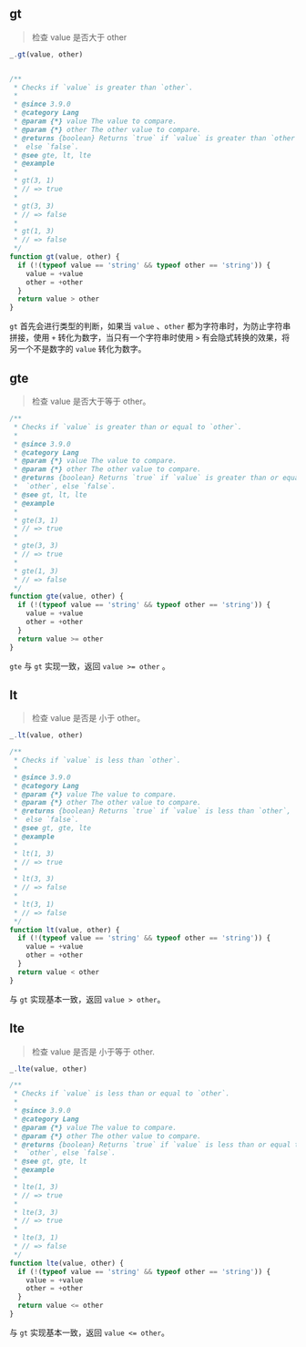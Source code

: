 ## gt

> 检查 value 是否大于 other

```js
_.gt(value, other)
```

```js

/**
 * Checks if `value` is greater than `other`.
 *
 * @since 3.9.0
 * @category Lang
 * @param {*} value The value to compare.
 * @param {*} other The other value to compare.
 * @returns {boolean} Returns `true` if `value` is greater than `other`,
 *  else `false`.
 * @see gte, lt, lte
 * @example
 *
 * gt(3, 1)
 * // => true
 *
 * gt(3, 3)
 * // => false
 *
 * gt(1, 3)
 * // => false
 */
function gt(value, other) {
  if (!(typeof value == 'string' && typeof other == 'string')) {
    value = +value
    other = +other
  }
  return value > other
}
```

`gt` 首先会进行类型的判断，如果当 `value` 、`other` 都为字符串时，为防止字符串拼接，使用 `+` 转化为数字，当只有一个字符串时使用 `>` 有会隐式转换的效果，将另一个不是数字的 `value` 转化为数字。

## gte

> 检查 value 是否大于等于 other。

```js
/**
 * Checks if `value` is greater than or equal to `other`.
 *
 * @since 3.9.0
 * @category Lang
 * @param {*} value The value to compare.
 * @param {*} other The other value to compare.
 * @returns {boolean} Returns `true` if `value` is greater than or equal to
 *  `other`, else `false`.
 * @see gt, lt, lte
 * @example
 *
 * gte(3, 1)
 * // => true
 *
 * gte(3, 3)
 * // => true
 *
 * gte(1, 3)
 * // => false
 */
function gte(value, other) {
  if (!(typeof value == 'string' && typeof other == 'string')) {
    value = +value
    other = +other
  }
  return value >= other
}
```

`gte` 与 `gt` 实现一致，返回 `value >= other` 。

## lt

> 检查 value 是否是 小于 other。

```js
_.lt(value, other)
```

```js
/**
 * Checks if `value` is less than `other`.
 *
 * @since 3.9.0
 * @category Lang
 * @param {*} value The value to compare.
 * @param {*} other The other value to compare.
 * @returns {boolean} Returns `true` if `value` is less than `other`,
 *  else `false`.
 * @see gt, gte, lte
 * @example
 *
 * lt(1, 3)
 * // => true
 *
 * lt(3, 3)
 * // => false
 *
 * lt(3, 1)
 * // => false
 */
function lt(value, other) {
  if (!(typeof value == 'string' && typeof other == 'string')) {
    value = +value
    other = +other
  }
  return value < other
}
```

与 `gt` 实现基本一致，返回 `value > other`。

## lte

> 检查 value 是否是 小于等于 other.

```js
_.lte(value, other)
```

```js
/**
 * Checks if `value` is less than or equal to `other`.
 *
 * @since 3.9.0
 * @category Lang
 * @param {*} value The value to compare.
 * @param {*} other The other value to compare.
 * @returns {boolean} Returns `true` if `value` is less than or equal to
 *  `other`, else `false`.
 * @see gt, gte, lt
 * @example
 *
 * lte(1, 3)
 * // => true
 *
 * lte(3, 3)
 * // => true
 *
 * lte(3, 1)
 * // => false
 */
function lte(value, other) {
  if (!(typeof value == 'string' && typeof other == 'string')) {
    value = +value
    other = +other
  }
  return value <= other
}
```

与 `gt` 实现基本一致，返回 `value <= other`。
